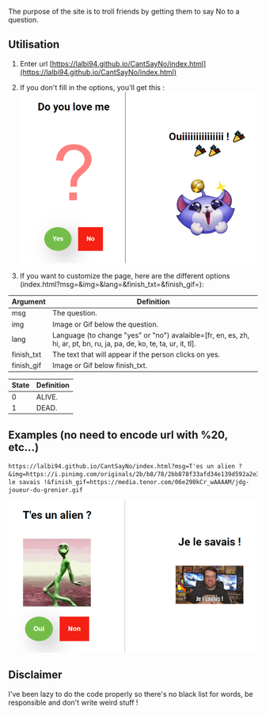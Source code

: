 The purpose of the site is to troll friends by getting them to say No to a question.

## Utilisation
1. Enter url [https://lalbi94.github.io/CantSayNo/index.html](https://lalbi94.github.io/CantSayNo/index.html)

2. If you don't fill in the options, you'll get this : ![Default page without option](assets/image.png)

3. If you want to customize the page, here are the different options (index.html?msg=&img=&lang=&finish_txt=&finish_gif=):

| Argument   | Definition                                             |
|------------|--------------------------------------------------------|
| msg        | The question.                                          |
| img        | Image or Gif below the question.                       |
| lang       | Language (to change "yes" or "no") avalaible=[fr, en, es, zh, hi, ar, pt, bn, ru, ja, pa, de, ko, te, ta, ur, it, tl].                        |
| finish_txt | The text that will appear if the person clicks on yes. |
| finish_gif | Image or Gif below finish_txt.                         |

| State      | Definition                                             |
|------------|--------------------------------------------------------|
| 0          | ALIVE.                                                 |
| 1          | DEAD.                                                  |

## Examples (no need to encode url with %20, etc...)
```
https://lalbi94.github.io/CantSayNo/index.html?msg=T'es un alien ?&img=https://i.pinimg.com/originals/2b/b8/78/2bb878f33afd34e139d592a2e37db1b2.gif&lang=fr&finish_txt=Je le savais !&finish_gif=https://media.tenor.com/06e290kCr_wAAAAM/jdg-joueur-du-grenier.gif
```
![Exemple with link](assets/ex1.png)

## Disclaimer
I've been lazy to do the code properly so there's no black list for words, be responsible and don't write weird stuff !
